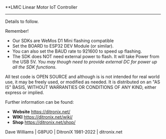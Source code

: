 **LMIC Linear Motor IoT Controller

------------

Details to follow.



Remember!
- Our SDKs are WeMos D1 Mini flashing compatible
- Set the BOARD to ESP32 DEV Module (or similar).
- You can also set the BAUD rate to 921600 to speed up flashing.
- The SDK does NOT need external power to flash.  It will take Power from the USB 5V.
*You may though need to provide external DC for power up all the SDK functions.*

All test code is OPEN SOURCE and although is is not intended for real world use, it may be freely used, or modified as needed.  It is distributed on an "AS IS" BASIS, WITHOUT WARRANTIES OR CONDITIONS OF ANY KIND, either express or implied.

Further information can be found:

- **Website** https://ditronix.net/
- **WIKI**  https://ditronix.net/wiki/
- **Shop**  https://ditronix.net/shop/

Dave Williams | G8PUO | DitroniX 1981-2022 | ditronix.net
